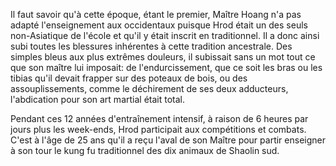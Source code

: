 Il faut savoir qu'à cette époque, étant le premier, Maître Hoang n'a pas adapté l'enseignement aux occidentaux puisque Hrod était un des seuls non-Asiatique de l'école et qu'il y était inscrit en traditionnel. Il a donc ainsi subi toutes les blessures inhérentes à cette tradition ancestrale. Des simples bleus aux plus extrêmes douleurs, il subissait sans un mot tout ce que son maître lui imposait: de l'endurcissement, que ce soit les bras ou les tibias qu'il devait frapper sur des poteaux de bois, ou des assouplissements, comme le déchirement de ses deux adducteurs, l'abdication pour son art martial était total.

Pendant ces 12 années d'entraînement intensif, à raison de 6 heures par jours plus les week-ends, Hrod participait aux compétitions et combats. C'est à l'âge de 25 ans qu'il a reçu l'aval de son Maître pour partir enseigner à son tour le kung fu traditionnel des dix animaux de Shaolin sud.
